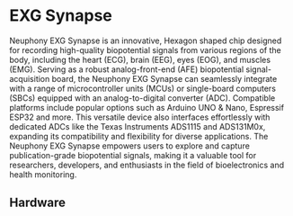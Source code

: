 # EXG Synapse

Neuphony EXG Synapse is an innovative, Hexagon shaped chip designed for recording high-quality biopotential signals from various regions of the body, including the heart (ECG), brain (EEG), eyes (EOG), and muscles (EMG). Serving as a robust analog-front-end (AFE) biopotential signal-acquisition board, the Neuphony EXG Synapse can seamlessly integrate with a range of microcontroller units (MCUs) or single-board computers (SBCs) equipped with an analog-to-digital converter (ADC). Compatible platforms include popular options such as Arduino UNO & Nano, Espressif ESP32 and more.
This versatile device also interfaces effortlessly with dedicated ADCs like the Texas Instruments ADS1115 and ADS131M0x, expanding its compatibility and flexibility for diverse applications. The Neuphony EXG Synapse empowers users to explore and capture publication-grade biopotential signals, making it a valuable tool for researchers, developers, and enthusiasts in the field of bioelectronics and health monitoring.

## Hardware

